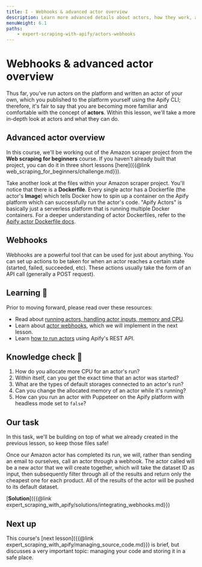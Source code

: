 ```yaml
---
title: I - Webhooks & advanced actor overview
description: Learn more advanced details about actors, how they work, and the default configurations they can take. Also learn how to integrate your actor with webhooks.
menuWeight: 6.1
paths:
    - expert-scraping-with-apify/actors-webhooks
---
```


# [](#webhooks-and-advanced-actors) Webhooks & advanced actor overview

Thus far, you've run actors on the platform and written an actor of your own, which you published to the platform yourself using the Apify CLI; therefore, it's fair to say that you are becoming more familiar and comfortable with the concept of **actors**. Within this lesson, we'll take a more in-depth look at actors and what they can do.

## [](#advanced-actors) Advanced actor overview

In this course, we'll be working out of the Amazon scraper project from the **Web scraping for beginners** course. If you haven't already built that project, you can do it in three short lessons [here]({{@link web_scraping_for_beginners/challenge.md}}).

Take another look at the files within your Amazon scraper project. You'll notice that there is a **Dockerfile**. Every single actor has a Dockerfile (the actor's **Image**) which tells Docker how to spin up a container on the Apify platform which can successfully run the actor's code. "Apify Actors" is basically just a serverless platform that is running multiple Docker containers. For a deeper understanding of actor Dockerfiles, refer to the [Apify actor Dockerfile docs](https://sdk.apify.com/docs/guides/docker-images#example-dockerfile).

## [](#webhooks) Webhooks

Webhooks are a powerful tool that can be used for just about anything. You can set up actions to be taken for when an actor reaches a certain state (started, failed, succeeded, etc). These actions usually take the form of an API call (generally a POST request).

## [](#learning) Learning 🧠

Prior to moving forward, please read over these resources:

- Read about [running actors, handling actor inputs, memory and CPU](https://docs.apify.com/actors/running).
- Learn about [actor webhooks](https://docs.apify.com/webhooks), which we will implement in the next lesson.
- Learn [how to run actors](https://docs.apify.com/tutorials/integrations/run-actor-and-retrieve-data-via-api#run-an-actor-or-task) using Apify's REST API.

## [](#quiz) Knowledge check 📝

1. How do you allocate more CPU for an actor's run?
2. Within itself, can you get the exact time that an actor was started?
3. What are the types of default storages connected to an actor's run?
4. Can you change the allocated memory of an actor while it's running?
5. How can you run an actor with Puppeteer on the Apify platform with headless mode set to `false`?

## [](#our-task) Our task

In this task, we'll be building on top of what we already created in the previous lesson, so keep those files safe!

Once our Amazon actor has completed its run, we will, rather than sending an email to ourselves, call an actor through a webhook. The actor called will be a new actor that we will create together, which will take the dataset ID as input, then subsequently filter through all of the results and return only the cheapest one for each product. All of the results of the actor will be pushed to its default dataset.

[**Solution**]({{@link expert_scraping_with_apify/solutions/integrating_webhooks.md}})

## [](#next) Next up

This course's [next lesson]({{@link expert_scraping_with_apify/managing_source_code.md}}) is brief, but discusses a very important topic: managing your code and storing it in a safe place.
